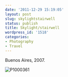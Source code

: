 ```yaml
---
date: '2011-12-29 15:19:05'
layout: post
slug: skylightstairwell
status: publish
title: Skylight/stairwell
wordpress_id: '1518'
categories:
- Photography
- Travel
---
```


Buenos Aires, 2007.

![P1000361](http://fnord.phfactor.net/wp-content/uploads/2011/12/P1000361.jpg)
